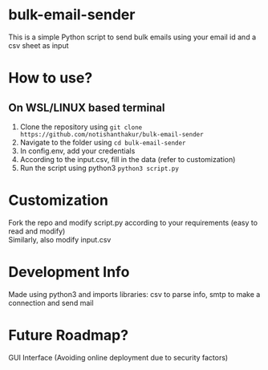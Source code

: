 # bulk-email-sender
This is a simple Python script to send bulk emails using your email id and a csv sheet as input

# How to use?
## On WSL/LINUX based terminal
  1. Clone the repository using `git clone https://github.com/notishanthakur/bulk-email-sender`
  2. Navigate to the folder using `cd bulk-email-sender`
  3. In config.env, add your credentials
  4. According to the input.csv, fill in the data (refer to customization)
  5. Run the script using python3 `python3 script.py`

# Customization
  Fork the repo and modify script.py according to your requirements (easy to read and modify) <br>
  Similarly, also modify input.csv

# Development Info
Made using python3 and imports libraries: csv to parse info, smtp to make a connection and send mail

# Future Roadmap?
GUI Interface
(Avoiding online deployment due to security factors)
